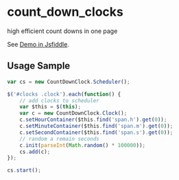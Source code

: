 count_down_clocks
=================

high efficient count downs in one page

See [Demo in Jsfiddle](http://jsfiddle.net/benb88/BxPVk/).

## Usage Sample
```javascript
var cs = new CountDownClock.Scheduler();

$('#clocks .clock').each(function() {
    // add clocks to scheduler
    var $this = $(this);
    var c = new CountDownClock.Clock();
    c.setHourContainer($this.find('span.h').get(0));
    c.setMinuteContainer($this.find('span.m').get(0));
    c.setSecondContainer($this.find('span.s').get(0));
    // random a remain seconds
    c.init(parseInt(Math.random() * 100000));
    cs.add(c);
});

cs.start();
```
